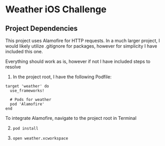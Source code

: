 # Weather iOS Challenge

## Project Dependencies

This project uses Alamofire for HTTP requests.
In a much larger project, I would likely utilize .gitignore for packages, however for simplicity I have included this one.

Everything should work as is, however if not I have included steps to resolve

1. In the project root, I have the following Podfile:

```
target 'weather' do
  use_frameworks!

  # Pods for weather
  pod 'Alamofire'
end

```

To integrate Alamofire, navigate to the project root in Terminal

2. `pod install`

3. `open weather.xcworkspace`
